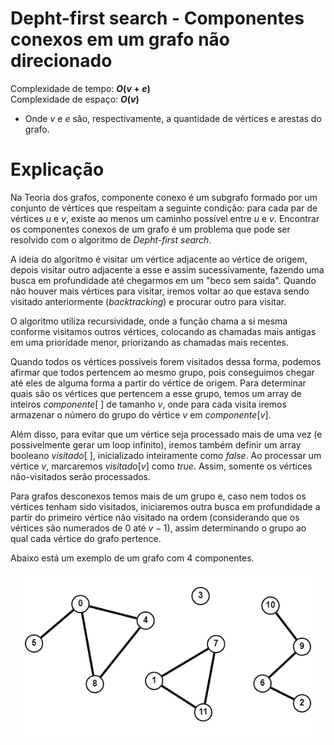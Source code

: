 # Depht-first search - Componentes conexos em um grafo não direcionado

Complexidade de tempo: **$O(v + e)$**  
Complexidade de espaço: **$O(v)$**  

- Onde $v$ e $e$ são, respectivamente, a quantidade de vértices e arestas do grafo.

# Explicação

Na Teoria dos grafos, componente conexo é um subgrafo formado por um conjunto de vértices que respeitam a seguinte condição: para cada par de vértices $u$ e $v$, existe ao menos um caminho possível entre $u$ e $v$. Encontrar os componentes conexos de um grafo é um problema que pode ser resolvido com o algoritmo de _Depht-first search_.

A ideia do algoritmo é visitar um vértice adjacente ao vértice de origem, depois visitar outro adjacente a esse e assim sucessivamente, fazendo uma busca em profundidade até chegarmos em um "beco sem saída". Quando não houver mais vértices para visitar, iremos voltar ao que estava sendo visitado anteriormente (_backtracking_) e procurar outro para visitar.

O algoritmo utiliza recursividade, onde a função chama a si mesma conforme visitamos outros vértices, colocando as chamadas mais antigas em uma prioridade menor, priorizando as chamadas mais recentes.

Quando todos os vértices possíveis forem visitados dessa forma, podemos afirmar que todos pertencem ao mesmo grupo, pois conseguimos chegar até eles de alguma forma a partir do vértice de origem. Para determinar quais são os vértices que pertencem a esse grupo, temos um array de inteiros $componente[\ ]$ de tamanho $v$, onde para cada visita iremos armazenar o número do grupo do vértice $v$ em $componente[v]$.

Além disso, para evitar que um vértice seja processado mais de uma vez (e possivelmente gerar um loop infinito), iremos também definir um array booleano $visitado[\ ]$, inicializado inteiramente como _false_. Ao processar um vértice $v$, marcaremos $visitado[v]$ como _true_. Assim, somente os vértices não-visitados serão processados.

Para grafos desconexos temos mais de um grupo e, caso nem todos os vértices tenham sido visitados, iniciaremos outra busca em profundidade a partir do primeiro vértice não visitado na ordem (considerando que os vértices são numerados de $0$ até $v-1$), assim determinando o grupo ao qual cada vértice do grafo pertence.

Abaixo está um exemplo de um grafo com $4$ componentes.

<p align="center">
   <img src="/img/dfs_componentes_conexos_grafo.png" width="480" alt="matriz-caminho">
</p>
